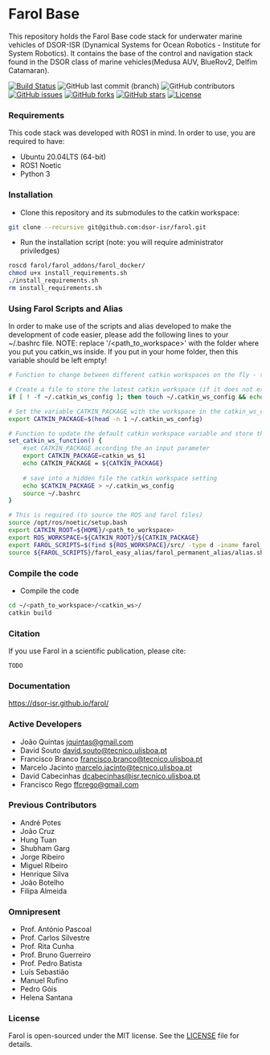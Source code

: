 # Farol Base
This repository holds the Farol Base code stack for underwater marine vehicles of DSOR-ISR (Dynamical Systems for Ocean Robotics - Institute for System Robotics). It contains the base of the control and navigation stack found in the DSOR class of marine vehicles(Medusa AUV, BlueRov2, Delfim Catamaran).

[![Build Status](https://ci.dsor.isr.tecnico.ulisboa.pt/buildStatus/icon?job=GitHub+DSOR%2Ffarol%2Fmain)](https://ci.dsor.isr.tecnico.ulisboa.pt/job/GitHub%20DSOR/job/farol/job/main/)
![GitHub last commit (branch)](https://img.shields.io/github/last-commit/dsor-isr/farol/main)
![GitHub contributors](https://img.shields.io/github/contributors/dsor-isr/farol)
[![GitHub issues](https://img.shields.io/github/issues/dsor-isr/farol)](https://github.com/dsor-isr/farol/issues)
[![GitHub forks](https://img.shields.io/github/forks/dsor-isr/farol)](https://github.com/dsor-isr/farol/network)
[![GitHub stars](https://img.shields.io/github/stars/dsor-isr/farol)](https://github.com/dsor-isr/farol/stargazers)
[![License](https://img.shields.io/github/license/dsor-isr/farol?color=blue)](https://github.com/dsor-isr/farol/blob/main/LICENSE)

### Requirements
This code stack was developed with ROS1 in mind. In order to use, you are required to have:
- Ubuntu 20.04LTS (64-bit)
- ROS1 Noetic
- Python 3

### Installation
- Clone this repository and its submodules to the catkin workspace:
```bash
git clone --recursive git@github.com:dsor-isr/farol.git
```

- Run the installation script (note: you will require administrator priviledges)
```bash
roscd farol/farol_addons/farol_docker/
chmod u+x install_requirements.sh
./install_requirements.sh
rm install_requirements.sh
```

### Using Farol Scripts and Alias
In order to make use of the scripts and alias developed to make the development of code easier, please add the following lines to your ~/.bashrc file.
NOTE: replace '/<path_to_workspace>' with the folder where you put you catkin_ws inside. If you put in your home folder, then this variable should be left empty!
```bash
# Function to change between different catkin workspaces on the fly - this is not compulsory, but it is a nice addition 🤓

# Create a file to store the latest catkin workspace (if it does not exist) and put in the first line the default name, i.e. catkin_ws
if [ ! -f ~/.catkin_ws_config ]; then touch ~/.catkin_ws_config && echo catkin_ws > ~/.catkin_ws_config ;fi

# Set the variable CATKIN_PACKAGE with the workspace in the catkin_ws_config file
export CATKIN_PACKAGE=$(head -n 1 ~/.catkin_ws_config)

# Function to update the default catkin workspace variable and store the last setting in the file
set_catkin_ws_function() {
    #set CATKIN_PACKAGE according the an input parameter
    export CATKIN_PACKAGE=catkin_ws_$1
    echo CATKIN_PACKAGE = ${CATKIN_PACKAGE}
    
    # save into a hidden file the catkin workspace setting
    echo $CATKIN_PACKAGE > ~/.catkin_ws_config
    source ~/.bashrc
}

# This is required (to source the ROS and farol files)
source /opt/ros/noetic/setup.bash
export CATKIN_ROOT=${HOME}/<path_to_workspace>
export ROS_WORKSPACE=${CATKIN_ROOT}/${CATKIN_PACKAGE}
export FAROL_SCRIPTS=$(find ${ROS_WORKSPACE}/src/ -type d -iname farol_scripts | head -n 1)
source ${FAROL_SCRIPTS}/farol_easy_alias/farol_permanent_alias/alias.sh
```

### Compile the code
- Compile the code
```bash
cd ~/<path_to_workspace>/<catkin_ws>/
catkin build
```

### Citation
If you use Farol in a scientific publication, please cite:
```
TODO
```

### Documentation
https://dsor-isr.github.io/farol/

### Active Developers
- João Quintas <jquintas@gmail.com>
- David Souto <david.souto@tecnico.ulisboa.pt>
- Francisco Branco <francisco.branco@tecnico.ulisboa.pt>
- Marcelo Jacinto <marcelo.jacinto@tecnico.ulisboa.pt>
- David Cabecinhas <dcabecinhas@isr.tecnico.ulisboa.pt>
- Francisco Rego <ffcrego@gmail.com>

### Previous Contributors
- André Potes
- João Cruz
- Hung Tuan
- Shubham Garg
- Jorge Ribeiro
- Miguel Ribeiro
- Henrique Silva
- João Botelho
- Filipa Almeida

### Omnipresent
- Prof. António Pascoal
- Prof. Carlos Silvestre
- Prof. Rita Cunha
- Prof. Bruno Guerreiro
- Prof. Pedro Batista
- Luís Sebastião
- Manuel Rufino
- Pedro Góis
- Helena Santana

### License
Farol is open-sourced under the MIT license. See the [LICENSE](LICENSE) file for details.
